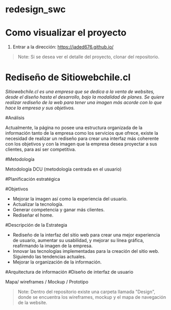 # redesign_swc

# Como visualizar el proyecto

1. Entrar a la dirección: https://jaded676.github.io/

> Note: Si se desea ver el detalle del proyecto, clonar del repositorio.

# Rediseño de Sitiowebchile.cl

_Sitiowebchile.cl es una empresa que se dedica a la venta de websites, desde el diseño hasta el desarrollo, bajo la modalidad de planes. Se quiere realizar rediseño de la web para tener una imagen más acorde con lo que hace la empresa y sus objetivos._

#Análisis

Actualmente, la página no posee una estructura organizada de la información tanto de la empresa como los servicios que ofrece, existe la necesidad de realizar un rediseño para crear una interfaz más coherente con los objetivos y con la imagen que la empresa desea proyectar a sus clientes, para así ser competitiva.

#Metodología

Metodología DCU (metodología centrada en el usuario)

#Planificación estratégica

#Objetivos

* Mejorar la imagen así como la experiencia del usuario.
* Actualizar la tecnología.
* Generar competencia y ganar más clientes.
* Rediseñar el home.

#Descripción de la Estrategia

* Rediseño de la interfaz del sitio web para crear una mejor experiencia de usuario, aumentar su usabilidad, y mejorar su línea gráfica, reafirmando la imagen de la empresa.
* Innovar las tecnologías implementadas para la creación del sitio web. Siguiendo las tendencias actuales.
* Mejorar la organización de la información.


#Arquitectura de información #Diseño de interfaz de usuario

Mapa/ wireframes / Mockup / Prototipo

> Note: Dentro del repositorio existe una carpeta llamada "Design", donde se encuentra los wireframes, mockup y el mapa de navegación de la website.
